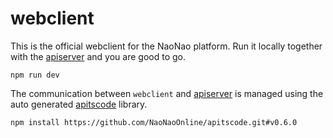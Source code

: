 # webclient

This is the official webclient for the NaoNao platform. Run it locally together
with the [apiserver] and you are good to go.

```
npm run dev
```

The communication between `webclient` and [apiserver] is managed using the auto
generated [apitscode] library.

```
npm install https://github.com/NaoNaoOnline/apitscode.git#v0.6.0
```



[apiserver]: https://github.com/NaoNaoOnline/apiserver
[apitscode]: https://github.com/NaoNaoOnline/apitscode
